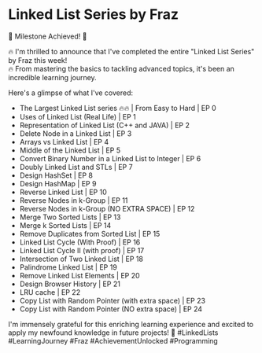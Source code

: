 # Linked List Series by Fraz

🎉 Milestone Achieved! 🎉

🔥 I'm thrilled to announce that I've completed the entire "Linked List Series" by Fraz this week! <br>
🔥 From mastering the basics to tackling advanced topics, it's been an incredible learning journey.

Here's a glimpse of what I've covered:
- The Largest Linked List series 🔥🔥 | From Easy to Hard | EP 0
- Uses of Linked List (Real Life) | EP 1
- Representation of Linked List (C++ and JAVA) | EP 2
- Delete Node in a Linked List | EP 3
- Arrays vs Linked List | EP 4
- Middle of the Linked List | EP 5
- Convert Binary Number in a Linked List to Integer | EP 6
- Doubly Linked List and STLs | EP 7
- Design HashSet | EP 8
- Design HashMap | EP 9
- Reverse Linked List | EP 10
- Reverse Nodes in k-Group | EP 11
- Reverse Nodes in k-Group (NO EXTRA SPACE) | EP 12
- Merge Two Sorted Lists | EP 13
- Merge k Sorted Lists | EP 14
- Remove Duplicates from Sorted List | EP 15
- Linked List Cycle (With Proof) | EP 16
- Linked List Cycle II (with proof) | EP 17
- Intersection of Two Linked List | EP 18
- Palindrome Linked List | EP 19
- Remove Linked List Elements | EP 20
- Design Browser History | EP 21
- LRU cache | EP 22
- Copy List with Random Pointer (with extra space) | EP 23
- Copy List with Random Pointer (NO extra space) | EP 24

I'm immensely grateful for this enriching learning experience and excited to apply my newfound knowledge in future projects! 🚀 #LinkedLists #LearningJourney #Fraz #AchievementUnlocked #Programming
